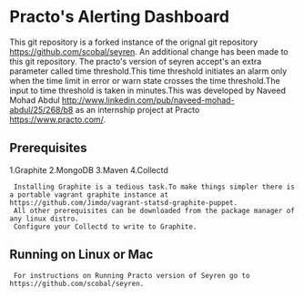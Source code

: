 Practo's Alerting Dashboard
===================

This git repository is a forked instance of the orignal git repository https://github.com/scobal/seyren. An  additional change has been made to this git repository. The practo's version of seyren accept's an extra parameter called time threshold.This time threshold initiates an alarm only when the time limit in error or warn state crosses the time threshold.The input to time threshold is taken in minutes.This was developed by Naveed Mohad Abdul http://www.linkedin.com/pub/naveed-mohad-abdul/25/268/b8 as an internship project at Practo https://www.practo.com/. 

Prerequisites
----------------------------
 1.Graphite 
 2.MongoDB
 3.Maven
 4.Collectd

     Installing Graphite is a tedious task.To make things simpler there is a portable vagrant graphite instance at https://github.com/Jimdo/vagrant-statsd-graphite-puppet.
     All other prerequisites can be downloaded from the package manager of any linux distro.
     Configure your Collectd to write to Graphite.


Running on Linux or Mac
----------------------------
     For instructions on Running Practo version of Seyren go to https://github.com/scobal/seyren.
